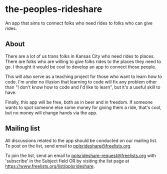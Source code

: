# the-peoples-rideshare
An app that aims to connect folks who need rides to folks who can give rides. 

## About

There are a lot of us trans folks in Kansas City who need rides to places. There are folks who are willing to give folks rides to the places they need to go. I thought it would be cool to develop an app to connect those people. 

This will also serve as a teaching project for those who want to learn how to code. I'm under no illusion that learning to code will fix any problem other than "I don't know how to code and I'd like to learn", but it's a useful skill to have. 

Finally, this app will be free, both as in beer and in freedom. If someone wants to spot someone else some money for giving them a ride, that's cool, but no money will change hands via the app. 

## Mailing list

All discussions related to the app should be conducted on our mailing list. To post on the list, send email to
pplsrideshare@freelists.org.

To join the list, send an email to
pplsrideshare-request@freelists.org with 'subscribe' in the Subject field OR by
visiting the list page at <https://www.freelists.org/list/pplsrideshare>.


